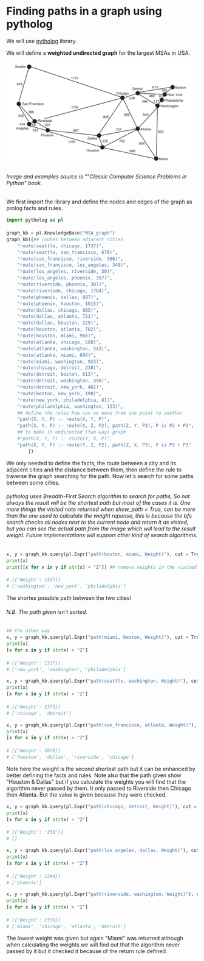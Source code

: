 # Finding paths in a graph using pytholog

We will use [pytholog](https://github.com/MNoorFawi/pytholog) library.

We will define a **weighted undirected graph** for the largest MSAs in USA.

![](/images/msa_usa.png)

###### Image and examples source is ""Classic Computer Science Problems in Python" book.

We first import the library and define the nodes and edges of the graph as prolog facts and rules.

```python
import pytholog as pl

graph_kb = pl.KnowledgeBase("MSA_graph")
graph_kb([## routes between adjacent cities
    "route(seattle, chicago, 1737)",
    "route(seattle, san_francisco, 678)",
    "route(san_francisco, riverside, 386)",
    "route(san_francisco, los_angeles, 348)",
    "route(los_angeles, riverside, 50)",
    "route(los_angeles, phoenix, 357)",
    "route(riverside, phoenix, 307)",
    "route(riverside, chicago, 1704)",
    "route(phoenix, dallas, 887)",
    "route(phoenix, houston, 1015)",
    "route(dallas, chicago, 805)",
    "route(dallas, atlanta, 721)",
    "route(dallas, houston, 225)",
    "route(houston, atlanta, 702)",
    "route(houston, miami, 968)",
    "route(atlanta, chicago, 588)",
    "route(atlanta, washington, 543)",
    "route(atlanta, miami, 604)",
    "route(miami, washington, 923)",
    "route(chicago, detroit, 238)",
    "route(detroit, boston, 613)",
    "route(detroit, washington, 396)",
    "route(detroit, new_york, 482)",
    "route(boston, new_york, 190)",
    "route(new_york, philadelphia, 81)",
    "route(philadelphia, washington, 123)",
	## define the rules how can we move from one point to another 
    "path(X, Y, P) :- route(X, Y, P)",
    "path(X, Y, P) :- route(X, Z, P2), path(Z, Y, P3), P is P2 + P3",
	## to make it undirected (two-way) graph
    #"path(X, Y, P) :- route(Y, X, P)",
    "path(X, Y, P) :- route(Y, Z, P2), path(Z, X, P3), P is P2 + P3"
        ])
```

We only needed to define the facts, the route between a city and its adjacent cities and the distance between them, 
then define the rule to traverse the graph searching for the path. 
Now let's search for some paths between some cities.

###### pytholog uses Breadth-First Search algorithm to search for paths, So not always the result will be the shortest path but most of the cases it is. One more things the visited note returned when show_path = True, can be more than the one used to calculate the weight reponse, this is because the bfs search checks all nodes next to the current node and return it as visited, but you can see the actual path from the image which will lead to the result weight. Future implementations will support other kind of search algorithms. 

```python
x, y = graph_kb.query(pl.Expr("path(boston, miami, Weight)"), cut = True, show_path = True) ## cut argument to stop searching when a path is found
print(x)
print([x for x in y if str(x) > "Z"]) ## remove weights in the visited nodes

# [{'Weight': 1317}]
# ['washington', 'new_york', 'philadelphia']
```

The shortes possible path between the two cities!
###### N.B. The path given isn't sorted.

```python
## the other way
x, y = graph_kb.query(pl.Expr("path(miami, boston, Weight)"), cut = True, show_path = True)
print(x)
[x for x in y if str(x) > "Z"]

# [{'Weight': 1317}]
# ['new_york', 'washington', 'philadelphia']
```

```python
x, y = graph_kb.query(pl.Expr("path(seattle, washington, Weight)"), cut = True, show_path = True)
print(x)
[x for x in y if str(x) > "Z"]

# [{'Weight': 2371}]
# ['chicago', 'detroit']
```

```python
x, y = graph_kb.query(pl.Expr("path(san_francisco, atlanta, Weight)"), cut = True, show_path = True)
print(x)
[x for x in y if str(x) > "Z"]

# [{'Weight': 2678}]
# ['houston', 'dallas', 'riverside', 'chicago']
``` 

Note here the weight is the second shortest path but it can be enhanced by better defining the facts and rules.
Note also that the path given show "Houston & Dallas" but if you calculate the weights you will find that the algorithm never passed by them. It only passed to Riverside then Chicago then Atlanta.
But the value is given because they were checked.

```python
x, y = graph_kb.query(pl.Expr("path(chicago, detroit, Weight)"), cut = True, show_path = True)
print(x)
[x for x in y if str(x) > "Z"]

# [{'Weight': '238'}]
# []
```

```python
x, y = graph_kb.query(pl.Expr("path(los_angeles, dallas, Weight)"), cut = True, show_path = True)
print(x)
[x for x in y if str(x) > "Z"]

# [{'Weight': 1244}]
# ['phoenix']
```

```python
x, y = graph_kb.query(pl.Expr("path(riverside, washington, Weight)"), cut = True, show_path = True)
print(x)
[x for x in y if str(x) > "Z"]

# [{'Weight': 2338}]
# ['miami', 'chicago', 'atlanta', 'detroit']
```

The lowest weight was given but again "Miami" was returned although when calculating the weights we will find out that the algorithm never passed by it but it checked it because of the return rule defined.
